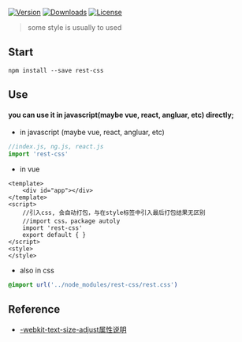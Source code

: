 <p align="left">
  <a href="https://www.npmjs.com/package/rest-css"><img src="https://img.shields.io/npm/v/rest-css.svg" alt="Version"></a>
  <a href="https://www.npmjs.com/package/rest-css"><img src="https://img.shields.io/npm/dm/rest-css.svg" alt="Downloads"></a>
  <a href="https://www.npmjs.com/package/rest-css"><img src="https://img.shields.io/npm/l/rest-css.svg" alt="License"></a>
</p>

> some style is usually to used
## Start
``` shell
npm install --save rest-css
```
## Use
#### you can use it in javascript(maybe vue, react, angluar, etc) directly;
- in javascript (maybe vue, react, angluar, etc)
``` javascript
//index.js, ng.js, react.js
import 'rest-css'
```
- in vue
``` vue
<template>
    <div id="app"></div>
</template>
<script>
    //引入css, 会自动打包，与在style标签中引入最后打包结果无区别
    //import css，package autoly
    import 'rest-css'
    export default { }
</script>
<style>
</style>
```
- also in css
``` css
@import url('../node_modules/rest-css/rest.css')
```
## Reference
- [-webkit-text-size-adjust属性说明](http://blog.csdn.net/mxy2013/article/details/49813331)